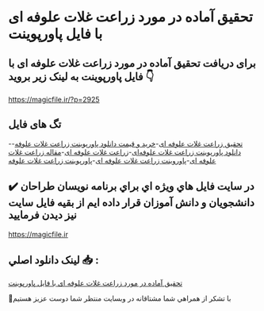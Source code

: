 # تحقیق آماده در مورد زراعت غلات علوفه ای با فایل پاورپوینت

## برای دریافت تحقیق آماده در مورد زراعت غلات علوفه ای با فایل پاورپوینت به لینک زیر بروید 👇

https://magicfile.ir/?p=2925

## تگ های فایل

-[تحقیق زراعت غلات علوفه ای](https://magicfile.ir/product/%d8%aa%d8%ad%d9%82%db%8c%d9%82-%d8%a2%d9%85%d8%a7%d8%af%d9%87-%d8%b2%d8%b1%d8%a7%d8%b9%d8%aa-%d8%ba%d9%84%d8%a7%d8%aa-%d8%b9%d9%84%d9%88%d9%81%d9%87-%d8%a7%db%8c-%d8%a8%d8%a7-%d9%81%d8%a7%db%8c%d9%84-%d9%be%d8%a7%d9%88%d8%b1%d9%be%d9%88%db%8c%d9%86%d8%aa/)-[خرید و قیمت دانلود پاورپوینت زراعت غلات علوفه](https://magicfile.ir/product/%d8%aa%d8%ad%d9%82%db%8c%d9%82-%d8%a2%d9%85%d8%a7%d8%af%d9%87-%d8%b2%d8%b1%d8%a7%d8%b9%d8%aa-%d8%ba%d9%84%d8%a7%d8%aa-%d8%b9%d9%84%d9%88%d9%81%d9%87-%d8%a7%db%8c-%d8%a8%d8%a7-%d9%81%d8%a7%db%8c%d9%84-%d9%be%d8%a7%d9%88%d8%b1%d9%be%d9%88%db%8c%d9%86%d8%aa/)-[دانلود پاورپوینت زراعت غلات علوفه‌ای](https://magicfile.ir/product/%d8%aa%d8%ad%d9%82%db%8c%d9%82-%d8%a2%d9%85%d8%a7%d8%af%d9%87-%d8%b2%d8%b1%d8%a7%d8%b9%d8%aa-%d8%ba%d9%84%d8%a7%d8%aa-%d8%b9%d9%84%d9%88%d9%81%d9%87-%d8%a7%db%8c-%d8%a8%d8%a7-%d9%81%d8%a7%db%8c%d9%84-%d9%be%d8%a7%d9%88%d8%b1%d9%be%d9%88%db%8c%d9%86%d8%aa/)-[زراعت غلات علوفه ای](https://magicfile.ir/product/%d8%aa%d8%ad%d9%82%db%8c%d9%82-%d8%a2%d9%85%d8%a7%d8%af%d9%87-%d8%b2%d8%b1%d8%a7%d8%b9%d8%aa-%d8%ba%d9%84%d8%a7%d8%aa-%d8%b9%d9%84%d9%88%d9%81%d9%87-%d8%a7%db%8c-%d8%a8%d8%a7-%d9%81%d8%a7%db%8c%d9%84-%d9%be%d8%a7%d9%88%d8%b1%d9%be%d9%88%db%8c%d9%86%d8%aa/)-[مقاله زراعت غلات علوفه ای](https://magicfile.ir/product/%d8%aa%d8%ad%d9%82%db%8c%d9%82-%d8%a2%d9%85%d8%a7%d8%af%d9%87-%d8%b2%d8%b1%d8%a7%d8%b9%d8%aa-%d8%ba%d9%84%d8%a7%d8%aa-%d8%b9%d9%84%d9%88%d9%81%d9%87-%d8%a7%db%8c-%d8%a8%d8%a7-%d9%81%d8%a7%db%8c%d9%84-%d9%be%d8%a7%d9%88%d8%b1%d9%be%d9%88%db%8c%d9%86%d8%aa/)-[پاوروینت زراعت غلات علوفه ای](https://magicfile.ir/product/%d8%aa%d8%ad%d9%82%db%8c%d9%82-%d8%a2%d9%85%d8%a7%d8%af%d9%87-%d8%b2%d8%b1%d8%a7%d8%b9%d8%aa-%d8%ba%d9%84%d8%a7%d8%aa-%d8%b9%d9%84%d9%88%d9%81%d9%87-%d8%a7%db%8c-%d8%a8%d8%a7-%d9%81%d8%a7%db%8c%d9%84-%d9%be%d8%a7%d9%88%d8%b1%d9%be%d9%88%db%8c%d9%86%d8%aa/)-[پاورپوینت زراعت غلات علوفه](https://magicfile.ir/product/%d8%aa%d8%ad%d9%82%db%8c%d9%82-%d8%a2%d9%85%d8%a7%d8%af%d9%87-%d8%b2%d8%b1%d8%a7%d8%b9%d8%aa-%d8%ba%d9%84%d8%a7%d8%aa-%d8%b9%d9%84%d9%88%d9%81%d9%87-%d8%a7%db%8c-%d8%a8%d8%a7-%d9%81%d8%a7%db%8c%d9%84-%d9%be%d8%a7%d9%88%d8%b1%d9%be%d9%88%db%8c%d9%86%d8%aa/)

## ✔️ در سايت فايل هاي ويژه اي براي برنامه نويسان طراحان دانشجويان و دانش آموزان قرار داده ايم از بقيه فايل سايت نيز ديدن فرماييد

https://magicfile.ir


## لينک دانلود اصلي 📥 :

[تحقیق آماده در مورد زراعت غلات علوفه ای با فایل پاورپوینت](https://magicfile.ir/product/%d8%aa%d8%ad%d9%82%db%8c%d9%82-%d8%a2%d9%85%d8%a7%d8%af%d9%87-%d8%b2%d8%b1%d8%a7%d8%b9%d8%aa-%d8%ba%d9%84%d8%a7%d8%aa-%d8%b9%d9%84%d9%88%d9%81%d9%87-%d8%a7%db%8c-%d8%a8%d8%a7-%d9%81%d8%a7%db%8c%d9%84-%d9%be%d8%a7%d9%88%d8%b1%d9%be%d9%88%db%8c%d9%86%d8%aa/) 


🙏با تشکر از همراهي شما مشتاقانه در وبسایت منتظر شما دوست عزیز هستیم

